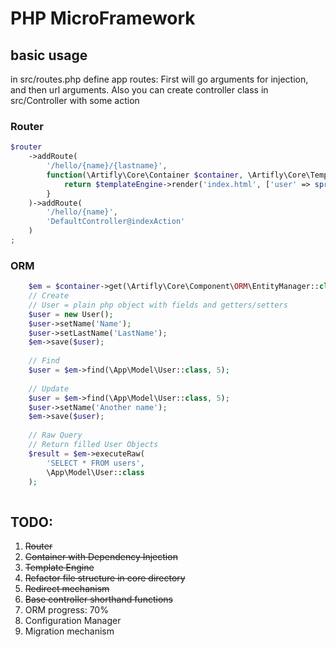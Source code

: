 # PHP MicroFramework

## basic usage
in src/routes.php define app routes:
First will go arguments for injection, and then url arguments.
Also you can create controller class in src/Controller with some action
### Router
```php
$router
    ->addRoute(
        '/hello/{name}/{lastname}',
        function(\Artifly\Core\Container $container, \Artifly\Core\TemplateEngine $templateEngine, $name, $lastname) {
            return $templateEngine->render('index.html', ['user' => sprintf('%s %s', $name, $lastname)]);
        }
    )->addRoute(
        '/hello/{name}',
        'DefaultController@indexAction'
    )
;
```

### ORM
```php
    $em = $container->get(\Artifly\Core\Component\ORM\EntityManager::class);
    // Create 
    // User = plain php object with fields and getters/setters
    $user = new User();
    $user->setName('Name');
    $user->setLastName('LastName');
    $em->save($user);
    
    // Find
    $user = $em->find(\App\Model\User::class, 5);
    
    // Update
    $user = $em->find(\App\Model\User::class, 5);
    $user->setName('Another name');
    $em->save($user);
    
    // Raw Query
    // Return filled User Objects
    $result = $em->executeRaw(
        'SELECT * FROM users',
        \App\Model\User::class
    );
    
```

## TODO:
1. ~~Router~~
2. ~~Container with Dependency Injection~~
3. ~~Template Engine~~
4. ~~Refactor file structure in core directory~~
5. ~~Redirect mechanism~~
6. ~~Base controller shorthand functions~~
7. ORM progress: 70%
8. Configuration Manager
9. Migration mechanism